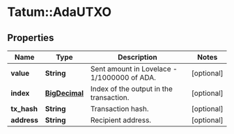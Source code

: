 # Tatum::AdaUTXO

## Properties
Name | Type | Description | Notes
------------ | ------------- | ------------- | -------------
**value** | **String** | Sent amount in Lovelace - 1/1000000 of ADA. | [optional] 
**index** | [**BigDecimal**](BigDecimal.md) | Index of the output in the transaction. | [optional] 
**tx_hash** | **String** | Transaction hash. | [optional] 
**address** | **String** | Recipient address. | [optional] 

